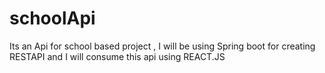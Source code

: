 # schoolApi
Its an Api for school based project , I will be using Spring boot for creating RESTAPI and I will consume this api using REACT.JS
